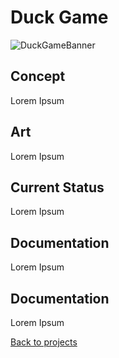 # Duck Game

![DuckGameBanner](_images/duckGame.png)

## Concept

Lorem Ipsum

## Art 

Lorem Ipsum

## Current Status

Lorem Ipsum

## Documentation

Lorem Ipsum

## Documentation

Lorem Ipsum

[Back to projects](projects.md)
